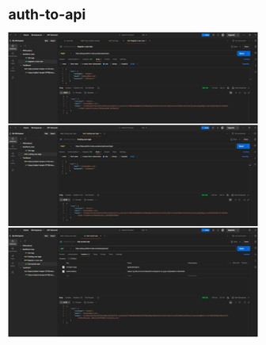 # auth-to-api

<img src="./images/001_user_register.jpg">
<img src="./images/002_user_login.jpg">
<img src="./images/003_get_current_user.jpg">
